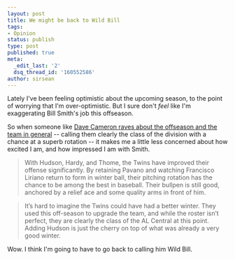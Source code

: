 ```yaml
---
layout: post
title: We might be back to Wild Bill
tags:
- Opinion
status: publish
type: post
published: true
meta:
  _edit_last: '2'
  dsq_thread_id: '160552586'
author: sirsean
---
```

Lately I've been feeling optimistic about the upcoming season, to the point of worrying that I'm over-optimistic. But I sure don't _feel_ like I'm exaggerating Bill Smith's job this offseason.

So when someone like [Dave Cameron raves about the offseason and the team in general](http://www.fangraphs.com/blogs/index.php/hudson-and-the-twins) -- calling them clearly the class of the division with a chance at a superb rotation -- it makes me a little less concerned about how excited I am, and how impressed I am with Smith.

> With Hudson, Hardy, and Thome, the Twins have improved their offense significantly. By retaining Pavano and watching Francisco Liriano return to form in winter ball, their pitching rotation has the chance to be among the best in baseball. Their bullpen is still good, anchored by a relief ace and some quality arms in front of him.

> It’s hard to imagine the Twins could have had a better winter. They used this off-season to upgrade the team, and while the roster isn’t perfect, they are clearly the class of the AL Central at this point. Adding Hudson is just the cherry on top of what was already a very good winter.

Wow. I think I'm going to have to go back to calling him Wild Bill.
